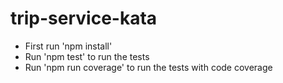 # trip-service-kata

- First run 'npm install'
- Run 'npm test' to run the tests
- Run 'npm run coverage' to run the tests with code coverage
